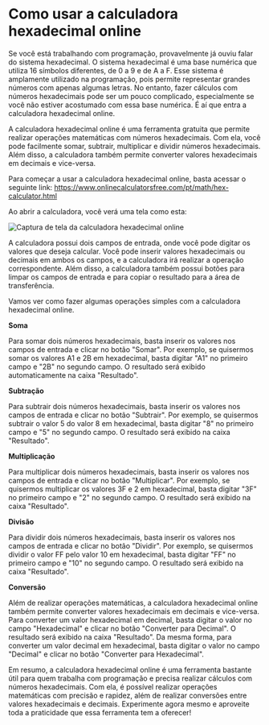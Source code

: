 Como usar a calculadora hexadecimal online
==========================================

Se você está trabalhando com programação, provavelmente já ouviu falar do sistema hexadecimal. O sistema hexadecimal é uma base numérica que utiliza 16 símbolos diferentes, de 0 a 9 e de A a F. Esse sistema é amplamente utilizado na programação, pois permite representar grandes números com apenas algumas letras. No entanto, fazer cálculos com números hexadecimais pode ser um pouco complicado, especialmente se você não estiver acostumado com essa base numérica. É aí que entra a calculadora hexadecimal online.

A calculadora hexadecimal online é uma ferramenta gratuita que permite realizar operações matemáticas com números hexadecimais. Com ela, você pode facilmente somar, subtrair, multiplicar e dividir números hexadecimais. Além disso, a calculadora também permite converter valores hexadecimais em decimais e vice-versa.

Para começar a usar a calculadora hexadecimal online, basta acessar o seguinte link: <https://www.onlinecalculatorsfree.com/pt/math/hex-calculator.html>

Ao abrir a calculadora, você verá uma tela como esta:

![Captura de tela da calculadora hexadecimal online](https://i.imgur.com/lLhD2Bf.png)

A calculadora possui dois campos de entrada, onde você pode digitar os valores que deseja calcular. Você pode inserir valores hexadecimais ou decimais em ambos os campos, e a calculadora irá realizar a operação correspondente. Além disso, a calculadora também possui botões para limpar os campos de entrada e para copiar o resultado para a área de transferência.

Vamos ver como fazer algumas operações simples com a calculadora hexadecimal online.

**Soma**

Para somar dois números hexadecimais, basta inserir os valores nos campos de entrada e clicar no botão "Somar". Por exemplo, se quisermos somar os valores A1 e 2B em hexadecimal, basta digitar "A1" no primeiro campo e "2B" no segundo campo. O resultado será exibido automaticamente na caixa "Resultado".

**Subtração**

Para subtrair dois números hexadecimais, basta inserir os valores nos campos de entrada e clicar no botão "Subtrair". Por exemplo, se quisermos subtrair o valor 5 do valor 8 em hexadecimal, basta digitar "8" no primeiro campo e "5" no segundo campo. O resultado será exibido na caixa "Resultado".

**Multiplicação**

Para multiplicar dois números hexadecimais, basta inserir os valores nos campos de entrada e clicar no botão "Multiplicar". Por exemplo, se quisermos multiplicar os valores 3F e 2 em hexadecimal, basta digitar "3F" no primeiro campo e "2" no segundo campo. O resultado será exibido na caixa "Resultado".

**Divisão**

Para dividir dois números hexadecimais, basta inserir os valores nos campos de entrada e clicar no botão "Dividir". Por exemplo, se quisermos dividir o valor FF pelo valor 10 em hexadecimal, basta digitar "FF" no primeiro campo e "10" no segundo campo. O resultado será exibido na caixa "Resultado".

**Conversão**

Além de realizar operações matemáticas, a calculadora hexadecimal online também permite converter valores hexadecimais em decimais e vice-versa. Para converter um valor hexadecimal em decimal, basta digitar o valor no campo "Hexadecimal" e clicar no botão "Converter para Decimal". O resultado será exibido na caixa "Resultado". Da mesma forma, para converter um valor decimal em hexadecimal, basta digitar o valor no campo "Decimal" e clicar no botão "Converter para Hexadecimal".

Em resumo, a calculadora hexadecimal online é uma ferramenta bastante útil para quem trabalha com programação e precisa realizar cálculos com números hexadecimais. Com ela, é possível realizar operações matemáticas com precisão e rapidez, além de realizar conversões entre valores hexadecimais e decimais. Experimente agora mesmo e aproveite toda a praticidade que essa ferramenta tem a oferecer!
